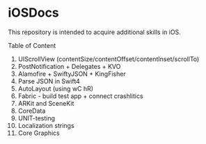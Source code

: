 # iOSDocs
This repository is intended to acquire additional skills in iOS.

Table of Content
1. UIScrollView (contentSize/contentOffset/contentInset/scrollTo)
2. PostNotification + Delegates + KVO
3. Alamofire + SwiftyJSON + KingFisher
4. Parse JSON in Swift4
5. AutoLayout (using wC hR)
6. Fabric - build test app + connect crashlitics
7. ARKit and SceneKit
8. CoreData
9. UNIT-testing
10. Localization strings
11. Core Graphics

